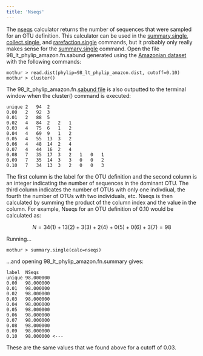 ```yaml
---
title: 'Nseqs'
---
```

The [nseqs](nseqs) calculator returns the number of sequences
that were sampled for an OTU definition. This calculator can be used in
the [summary.single](summary.single),
[collect.single](collect.single), and
[rarefaction.single](rarefaction.single) commands, but it
probably only really makes sense for the
[summary.single](summary.single) command. Open the file
98\_lt\_phylip\_amazon.fn.sabund generated using the [ Amazonian
dataset](Media:AmazonData.zip) with the following commands:

    mothur > read.dist(phylip=98_lt_phylip_amazon.dist, cutoff=0.10)
    mothur > cluster()

The 98\_lt\_phylip\_amazon.fn.[sabund file](sabund_file) is
also outputted to the terminal window when the cluster() command is
executed:

    unique 2   94  2   
    0.00   2   92  3   
    0.01   2   88  5   
    0.02   4   84  2   2   1   
    0.03   4   75  6   1   2   
    0.04   4   69  9   1   2   
    0.05   4   55  13  3   2   
    0.06   4   48  14  2   4   
    0.07   4   44  16  2   4   
    0.08   7   35  17  3   2   1   0   1   
    0.09   7   35  14  3   3   0   0   2   
    0.10   7   34  13  3   2   0   0   3   

The first column is the label for the OTU definition and the second
column is an integer indicating the number of sequences in the dominant
OTU. The third column indicates the number of OTUs with only one
indivdiual, the fourth the number of OTUs with two individuals, etc.
Nseqs is then calculated by summing the product of the column index and
the value in the column. For example, Nseqs for an OTU definition of
0.10 would be calculated as:

$$N = 34\left(1\right) + 13 \left(2\right) + 3 \left(3\right) + 2 \left(4\right) + 0 \left(5\right) + 0 \left(6\right) + 3 \left(7\right) = 98$$

Running\...

    mothur > summary.single(calc=nseqs)

\...and opening 98\_lt\_phylip\_amazon.fn.summary gives:

    label  NSeqs
    unique 98.000000
    0.00   98.000000
    0.01   98.000000
    0.02   98.000000
    0.03   98.000000
    0.04   98.000000
    0.05   98.000000
    0.06   98.000000
    0.07   98.000000
    0.08   98.000000
    0.09   98.000000
    0.10   98.000000 <---

These are the same values that we found above for a cutoff of 0.03.
